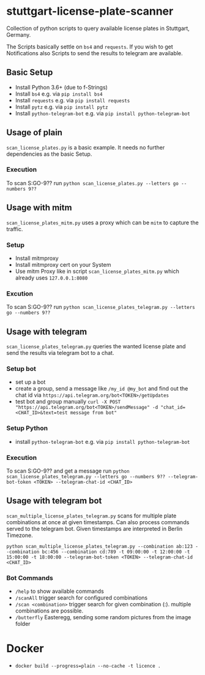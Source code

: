 # stuttgart-license-plate-scanner
Collection of python scripts to query available license plates in Stuttgart, Germany.

The Scripts basically settle on `bs4` and `requests`.
If you wish to get Notifications also Scripts to send the results to telegram are available.

## Basic Setup
* Install Python 3.6+ (due to f-Strings)
* Install `bs4` e.g. via `pip install bs4`
* Install `requests` e.g. via `pip install requests`
* Install `pytz` e.g. via `pip install pytz`
* Install `python-telegram-bot` e.g. via `pip install python-telegram-bot`

## Usage of plain
`scan_license_plates.py` is a basic example. It needs no further dependencies as the basic Setup.

### Execution
To scan S:GO-9?? run `python scan_license_plates.py --letters go --numbers 9??`

## Usage with mitm
`scan_license_plates_mitm.py` uses a proxy which can be `mitm` to capture the traffic.
### Setup
* Install mitmproxy
* Install mitmproxy cert on your System
* Use mitm Proxy like in script `scan_license_plates_mitm.py` which already uses `127.0.0.1:8080`

### Excution
To scan S:GO-9?? run `python scan_license_plates_telegram.py --letters go --numbers 9??`

## Usage with telegram
`scan_license_plates_telegram.py` queries the wanted license plate and send the results via telegram bot to a chat.

### Setup bot
* set up a bot
* create a group, send a message like `/my_id @my_bot` and find out the chat id via `https://api.telegram.org/bot<TOKEN>/getUpdates`
* test bot and group manually `curl -X POST "https://api.telegram.org/bot<TOKEN>/sendMessage" -d "chat_id=<CHAT_ID>&text=test message from bot"`

### Setup Python
* install `python-telegram-bot` e.g. via `pip install python-telegram-bot`

### Execution
To scan S:GO-9?? and get a message run `python scan_license_plates_telegram.py --letters go --numbers 9?? --telegram-bot-token <TOKEN> --telegram-chat-id <CHAT_ID>`

## Usage with telegram bot
`scan_multiple_license_plates_telegram.py` scans for multiple plate combinations at once at given timestamps. Can also process commands served to the telegram bot. Given timestamps are interpreted in Berlin Timezone.

`python scan_multiple_license_plates_telegram.py --combination ab:123 --combination bc:456 --combination cd:789 -t 09:00:00 -t 12:00:00 -t 15:00:00 -t 18:00:00 --telegram-bot-token <TOKEN> --telegram-chat-id <CHAT_ID>`

### Bot Commands
* `/help` to show available commands
* `/scanAll` trigger search for configured combinations
* `/scan <combination>` trigger search for given combination (<letters>:<numbers>). multiple combinations are possible.
* `/butterfly` Easteregg, sending some random pictures from the image folder


# Docker
* `docker build --progress=plain --no-cache -t licence .`